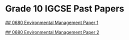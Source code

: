 # Grade 10 IGCSE Past Papers 

[## 0680 Environmental Management Paper 1](EM-0680/0680-EM-1.md)


[## 0680 Environmental Management Paper 2](EM-0680/0680-EM-2.md)




